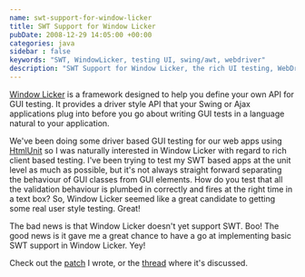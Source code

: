 ```yaml
---
name: swt-support-for-window-licker
title: SWT Support for Window Licker
pubDate: 2008-12-29 14:05:00 +00:00
categories: java
sidebar : false
keywords: "SWT, WindowLicker, testing UI, swing/awt, webdriver"
description: "SWT Support for Window Licker, the rich UI testing, WebDriver-style framework"
---
```


[Window Licker](http://code.google.com/p/windowlicker/) is a framework designed to help you define your own API for GUI testing. It provides a driver style API that your Swing or Ajax applications plug into before you go about writing GUI tests in a language natural to your application.
  
We've been doing some driver based GUI testing for our web apps using [HtmlUnit](http://htmlunit.sourceforge.net/) so I was naturally interested in Window Licker with regard to rich client based testing. I've been trying to test my SWT based apps at the unit level as much as possible, but it's not always straight forward separating the behaviour of GUI classes from GUI elements. How do you test that all the validation behaviour is plumbed in correctly and fires at the right time in a text box? So, Window Licker seemed like a great candidate to getting some real user style testing. Great!

  
The bad news is that Window Licker doesn't yet support SWT. Boo! The good news is it gave me a great chance to have a go at implementing basic SWT support in Window Licker. Yey!

  
Check out the [patch](http://windowlicker-users.googlegroups.com/web/window-licker-swt-spike.patch) I wrote, or the [thread](http://groups.google.com/group/windowlicker-users/browse_thread/thread/6fb792261a9cd1e7) where it's discussed.

